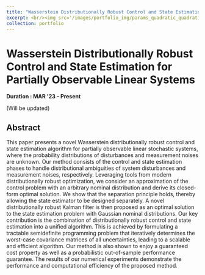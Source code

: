 ```yaml
---
title: "Wasserstein Distributionally Robust Control and State Estimation for Partially Observable Linear Systems"
excerpt: <br/><img src='/images/portfolio_img/params_quadratic_quadratic_nonzeromean.pdf' width='500' height='500'> 
collection: portfolio
---
```


# Wasserstein Distributionally Robust Control and State Estimation for Partially Observable Linear Systems

**Duration : MAR '23 - Present**

(Will be updated)

## Abstract

This paper presents a novel Wasserstein distributionally robust control and state estimation algorithm for partially observable linear stochastic systems, where the probability distributions of disturbances and measurement noises are unknown. Our method consists of the control and state estimation phases to handle distributional ambiguities of system disturbances and measurement noises, respectively. Leveraging tools from modern distributionally robust optimization, we consider an approximation of the control problem with an arbitrary nominal distribution and derive its closed-form optimal solution. We show that the separation principle holds, thereby allowing the state estimator to be designed separately. A novel distributionally robust Kalman filter is then proposed as an optimal solution to the state estimation problem with Gaussian nominal distributions. Our key contribution is the combination of distributionally robust control and state estimation into a unified algorithm. This is achieved by formulating a tractable semidefinite programming problem that iteratively determines the worst-case covariance matrices of all uncertainties, leading to a scalable and efficient algorithm. Our method is also shown to enjoy a guaranteed cost property as well as a probabilistic out-of-sample performance guarantee. The results of our numerical experiments demonstrate the performance and computational efficiency of the proposed method.